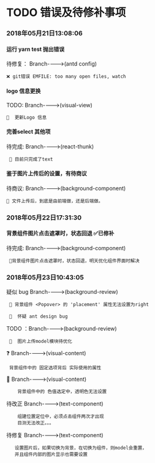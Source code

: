 # TODO 错误及待修补事项

### 2018年05月21日13:08:06

#### 运行 yarn test 抛出错误    
   
   待修复： Branch---->(antd config)
      
    ❌ git错误 EMFILE: too many open files, watch
    
#### logo 信息更换
   TODO: Branch---->(visual-view)

    🔨  更新Logo 信息 
    
#### 完善select 其他项
   待完成: Branch---->(react-thunk)

     🔨 目前只完成了text    
     
#### 鉴于图片上传后的设置，有待商议
      
   待商议: Branch---->(background-component)
     
    👨 文件上传后，到底是由前端做，还是后端做。
    
    
    
### 2018年05月22日17:31:30
    
#### 背景组件图片点击遮罩时，状态回退   ✅已修补
   待完成: Branch---->(background-component)
           
     🔨背景组件图片点击遮罩时，状态回退，明天优化组件界面时解决
   
   
### 2018年05月23日10:43:05
   疑似 bug  Branch---->(background-review)  
  
     🐞 背景组件 <Popover> 的 'placement' 属性无法设置为right
      
     🐜  怀疑 ant design bug 
     
   TODO ：Branch---->(background-review) 
    
     🔨  图片上传model模块待优化 
     
   ❓ Branch---->(visual-content)  
           
     背景组件中的 固定选项背后 实际使用的属性
     
   🐞  Branch---->(visual-content)  
              
        背景组件中的 色值选定中，透明色无法设置 
        
   待改正  Branch---->(text-component)  
                 
        组建位置定位中，必须点击组件两次才出现  
        目测无法改正。。。
   
   待修复    Branch---->(text-component)  
   
       设置图片后，如果切换为背景，在切换为组件，则model会重置，
       并且组件内部的图片显示也需要设置   